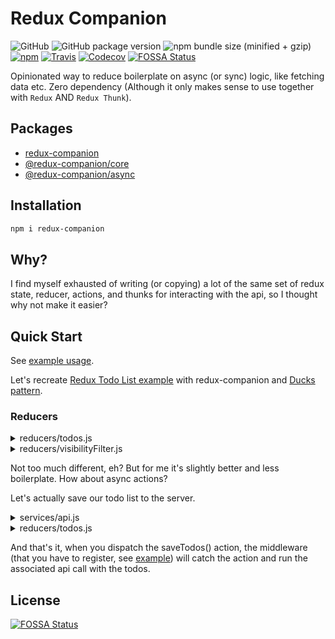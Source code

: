 # Redux Companion

![GitHub](https://img.shields.io/github/license/rkkautsar/redux-companion.svg?style=flat-square)
![GitHub package version](https://img.shields.io/github/package-json/v/rkkautsar/redux-companion.svg?style=flat-square)
![npm bundle size (minified + gzip)](https://img.shields.io/bundlephobia/minzip/redux-companion.svg?style=flat-square)
[![npm](https://img.shields.io/npm/dt/redux-companion.svg?style=flat-square)](https://www.npmjs.com/package/redux-companion)
[![Travis](https://img.shields.io/travis/com/rkkautsar/redux-companion.svg?style=flat-square)](https://travis-ci.com/rkkautsar/redux-companion)
[![Codecov](https://img.shields.io/codecov/c/github/rkkautsar/redux-companion.svg?style=flat-square)](https://codecov.io/gh/rkkautsar/redux-companion)
[![FOSSA Status](https://app.fossa.io/api/projects/git%2Bgithub.com%2Frkkautsar%2Fredux-companion.svg?type=shield)](https://app.fossa.io/projects/git%2Bgithub.com%2Frkkautsar%2Fredux-companion?ref=badge_shield)

Opinionated way to reduce boilerplate on async (or sync) logic, like fetching data etc.
Zero dependency (Although it only makes sense to use together with `Redux` AND `Redux Thunk`).

## Packages

- [redux-companion](#installation)
- [@redux-companion/core](./packages/core)
- [@redux-companion/async](./packages/async)

## Installation

```sh
npm i redux-companion
```

## Why?

I find myself exhausted of writing (or copying) a lot of the same set of redux state, reducer,
actions, and thunks for interacting with the api, so I thought why not make it easier?

## Quick Start

See [example usage](example).

Let's recreate [Redux Todo List example](https://redux.js.org/basics/example/)
with redux-companion and [Ducks pattern](https://github.com/erikras/ducks-modular-redux).

### Reducers

<details>
<summary>reducers/todos.js</summary>

```js
import { createAction, createReducer } from 'redux-companion';

export const addTodo = createAction('ADD_TODO');
export const toggleTodo = createAction('TOGGLE_TODO');

const handlers = {
  [addTodo]: (state, payload) => [
    ...state,
    {
      id: payload.id,
      text: payload.text,
      completed: false
    }
  ],
  [toggleTodo]: (state, payload) =>
    state.map(todo => (todo.id === payload ? { ...todo, completed: !todo.completed } : todo))
};
const todo = createReducer(handlers, []);
export default todo;
```

</details>

<details>
<summary>reducers/visibilityFilter.js</summary>

```js
import { createAction, createReducer } from 'redux-companion';

export const setVisibilityFilter = createAction('SET_VISIBILITY_FILTER');

export const VisibilityFilters = {
  SHOW_ALL: 'SHOW_ALL',
  SHOW_COMPLETED: 'SHOW_COMPLETED',
  SHOW_ACTIVE: 'SHOW_ACTIVE'
};

const handlers = {
  [setVisilibityFilter]: (state, payload) => payload
};
const visibilityFilter = createReducer(handlers, []);
export default visibilityFilter;
```

</details>

Not too much different, eh? But for me it's slightly better and less boilerplate.
How about async actions?

Let's actually save our todo list to the server.

<details>
<summary>services/api.js</summary>

```js
import axios from 'axios';
export const putTodos = todos => axios.put(`${BASE_URL}/todos/`, todos).then(res => res.data);
```

</details>

<details>
<summary>reducers/todos.js</summary>

```diff
import {
  createAction,
  createReducer,
+  createAsyncMiddleware,
+  createAsyncStatusReducer
} from 'redux-companion';
import { putTodos } from '../services/api';

export const addTodo = createAction('ADD_TODO');
export const toggleTodo = createAction('TOGGLE_TODO');

const handlers = {
  [addTodo]: (state, payload) => [
    ...state,
    {
      id: payload.id,
      text: payload.text,
      completed: false
    }
  ],
  [toggleTodo]: (state, payload) =>
    state.map(todo => (todo.id === payload ? { ...todo, completed: !todo.completed } : todo))
};

+ export const todosMiddleware = createAsyncMiddleware({
+   [saveTodos]: async ({ dispatch, getState }) => {
+     const todos = getState().todos;
+     try {
+       await putTodos(todos);
+       // do something after save action complete
+     } catch (e) {
+       // handle error here
+     }
+   }
+ });

+ export const { actions: saveTodos, reducer: saveTodosStatusReducer } = createAsyncStatusReducer(
+   'SAVE_TODOS'
+ );

const todo = createReducer(handlers, []);
export default todo;
```

</details>

And that's it, when you dispatch the saveTodos() action, the middleware (that you have to register, see [example](example))
will catch the action and run the associated api call with the todos.

## License

[![FOSSA Status](https://app.fossa.io/api/projects/git%2Bgithub.com%2Frkkautsar%2Fredux-companion.svg?type=large)](https://app.fossa.io/projects/git%2Bgithub.com%2Frkkautsar%2Fredux-companion?ref=badge_large)
